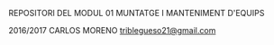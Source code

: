 REPOSITORI DEL MODUL 01
MUNTATGE I MANTENIMENT D'EQUIPS 

2016/2017
CARLOS MORENO
triblegueso21@gmail.com
